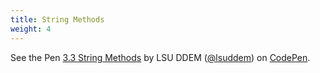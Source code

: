 ```yaml
---
title: String Methods
weight: 4
---
```


<p data-height="600" data-theme-id="33744" data-slug-hash="ad58c3cc9d297e41fe14bb8877c86466" data-default-tab="js" data-user="lsuddem" data-embed-version="2" data-pen-title="3.3 String Methods" data-editable="true" class="codepen">See the Pen <a href="https://codepen.io/lsuddem/pen/ad58c3cc9d297e41fe14bb8877c86466/">3.3 String Methods</a> by LSU DDEM (<a href="https://codepen.io/lsuddem">@lsuddem</a>) on <a href="https://codepen.io">CodePen</a>.</p>
<script async src="https://static.codepen.io/assets/embed/ei.js"></script>